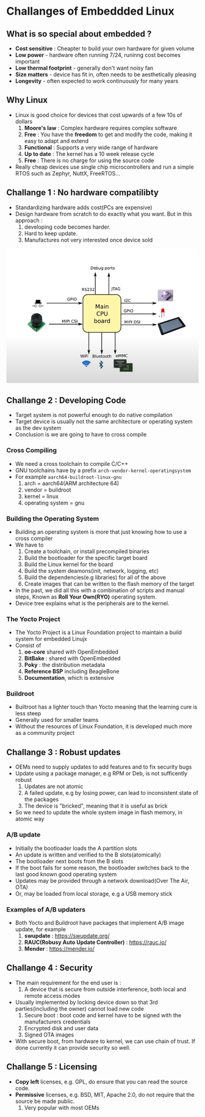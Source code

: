 # Challanges of Embeddded Linux

## What is so special about embedded ?
- **Cost sensitive** : Cheapter to build your own hardware for given volume
- **Low power** - hardware often running 7/24, runinng cost becomes important
- **Low thermal footprint** - generally don't want noisy fan
- **Size matters** - device has fit in, often needs to be aesthetically pleasing
- **Longevity** - often expected to work continuously for many years

## Why Linux
- Linux is good choice for devices that cost upwards of a few 10s of dollars
    1. **Moore's law** : Complex hardware requires complex software
    2. **Free** : You have the **freedom** to get and modify the code, making it easy to adapt and extend
    3. **Functional** : Supports a very wide range of hardware
    4. **Up to date** : The kernel has a 10 week release cycle
    5. **Free** : There is no charge for using the source code
- Really cheap devices use single chip microcontrollers and run a simple RTOS such as Zephyr, NuttX, FreeRTOS...

## Challange 1 : No hardware compatilibty
- Standardizing hardware adds cost(PCs are expensive)
- Design hardware from scratch to do exactly what you want. But in this approach :
    1. developing code becomes harder.
    2. Hard to keep update.
    3. Manufactures not very interested once device sold

![Typical Embedded System](./Images/TypicalEmbedded.PNG)

## Challange 2 : Developing Code
- Target system is not powerful enough to do native compilation
- Target device is usually not the same architecture or operating system as the dev system
- Conclusion is we are going to have to cross compile

### Cross Compiling
- We need a cross toolchain to compile C/C++
- GNU toolchains have by a prefix <code>arch-vendor-kernel-operatingsystem</code>
- For example <code>aarch64-buildroot-linux-gnu</code>
    1. arch = aarch64(ARM architecture 64)
    2. vendor = buildroot
    3. kernel = linux
    4. operating system = gnu

### Building the Operating System
- Building an operating system is more that just knowing how to use a cross compiler
- We have to
    1. Create a toolchain, or install precompiled binaries
    2. Build the bootloader for the specific target board
    3. Build the Linux kernel for the board
    4. Build the system deamons(init, network, logging, etc)
    5. Build the dependencies(e.g libraries) for all of the above
    6. Create images that can be written to the flash memory of the target
- In the past, we did all this with a combination of scripts and manual steps, Known as **Roll Your Own(RYO)** operating system.
- Device tree explains what is the peripherals are to the kernel.
### The Yocto Project
- The Yocto Project is a Linux Foundation project to maintain a build system for embedded Linujx
- Consist of 
    1. **oe-core** shared with OpenEmbedded
    2. **BitBake** : shared with OpenEmbedded
    3. **Poky** : the distribution metadata
    4. **Reference BSP** including BeagleBone
    5. **Documentation**, which is extensive

### Buildroot
- Builtroot has a lighter touch than Yocto meaning that the learning cure is less steep
- Generally used for smaller teams
- Without the resources of Linux Foundation, it is developed much more as a community project

## Challange 3 : Robust updates
- OEMs need to supply updates to add features and to fix security bugs
- Update using a package manager, e.g RPM or Deb, is not sufficently robust
    1. Updates are not atomic
    2. A failed update, e.g by losing power, can lead to inconsistent state of the packages
    3. The device is "bricked", meaning that it is useful as brick
- So we need to update the whole system image in flash memory, in atomic way

### A/B update
- Initially the bootloader loads the A partition slots
- An update is written and verified to the B slots(atomically)
- The bootloader next boots from the B slots
- If the boot fails for some reason, the bootloader switches back to the last good known good operating system
- Updates may be provided through a network download(Over The Air, OTA)
- Or, may be loaded from local storage, e.g a USB memory stick

### Examples of A/B updaters
- Both Yocto and Buildroot have packages that implement A/B image update, for example
    1. **swupdate** : https://swupdate.org/
    2. **RAUC(Robusy Auto Update Controller)** : https://rauc.io/
    3. **Mender** : https://mender.io/

## Challange 4 : Security
- The main requirement for the end user is :
    1. A device that is secure from outside interference, both local and remote access modes
- Usually implemented by locking device down so that 3rd parties(including the owner) cannot load new code
    1. Secure boot : boot code and kernel have to be signed with the manufacturers credentials
    2. Encrypted disk and user data
    3. Signed OTA images
- With secure boot, from hardware to kernel, we can use chain of trust. If done currently it can provide security so well.

## Challange 5 : Licensing
- **Copy left** licenses, e.g. GPL, do ensure that you can read the source code.
- **Permissive** licenses, e.g. BSD, MIT, Apache 2.0, do not require that the source be made public. 
    1. Very popular with most OEMs
